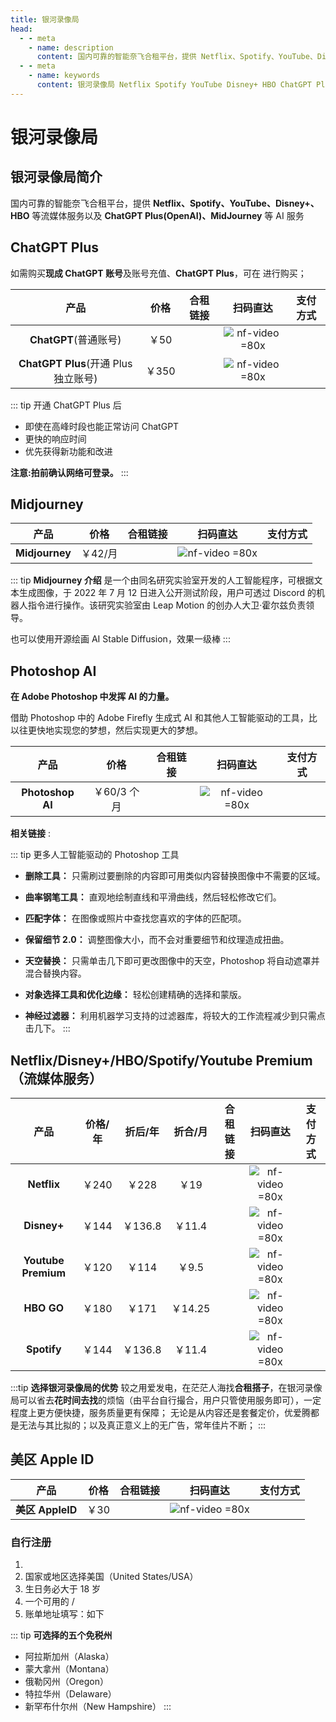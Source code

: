 ```yaml
---
title: 银河录像局
head:
  - - meta
    - name: description
      content: 国内可靠的智能奈飞合租平台，提供 Netflix、Spotify、YouTube、Disney+、HBO 等流媒体服务以及 ChatGPT Plus(OpenAI)、MidJourney 等 AI 服务
  - - meta
    - name: keywords
      content: 银河录像局 Netflix Spotify YouTube Disney+ HBO ChatGPT Plus OpenAI MidJourney AI 合租平台
---
```


# 银河录像局

## 银河录像局简介

国内可靠的智能奈飞合租平台，提供 **Netflix、Spotify、YouTube、Disney+、HBO** 等流媒体服务以及 **ChatGPT Plus(OpenAI)、MidJourney** 等 AI 服务

## ChatGPT Plus <Badge text="优惠码: Theo" />

如需购买**现成 ChatGPT 账号**及账号充值、**ChatGPT Plus**，可在 <Pill name="银河录像局" link="https://itheo.top/yh" image="https://nf.video/favicon.ico" alt="银河录像局图标" rel="sponsored"/> 进行购买；

|                 产品                 | 价格  |                               合租链接                               |                         扫码直达                         |                                                                                                    支付方式                                                                                                     |
| :----------------------------------: | :---: | :------------------------------------------------------------------: | :------------------------------------------------------: | :-------------------------------------------------------------------------------------------------------------------------------------------------------------------------------------------------------------: |
|        **ChatGPT**(普通账号)         | ￥50  | <Pill name="立即购买" link="https://itheo.top/yh" rel="sponsored" /> | ![nf-video =80x](https://i.theojs.cn/docs/nf-video.webp) | <iconify-icon icon="simple-icons:alipay" width="24" height="24"  style="color: #1677FF"></iconify-icon> <iconify-icon icon="simple-icons:paypal" width="24" height="24"  style="color: #003087"></iconify-icon> |
| **ChatGPT Plus**(开通 Plus 独立账号) | ￥350 | <Pill name="立即购买" link="https://itheo.top/yh" rel="sponsored" /> | ![nf-video =80x](https://i.theojs.cn/docs/nf-video.webp) | <iconify-icon icon="simple-icons:alipay" width="24" height="24"  style="color: #1677FF"></iconify-icon> <iconify-icon icon="simple-icons:paypal" width="24" height="24"  style="color: #003087"></iconify-icon> |

::: tip 开通 ChatGPT Plus 后

- 即使在高峰时段也能正常访问 ChatGPT
- 更快的响应时间
- 优先获得新功能和改进

**注意:拍前确认网络可登录。**
:::

## Midjourney <Badge text="优惠码: Theo" />

|      产品      |  价格   |                               合租链接                               |                         扫码直达                         |                                                                                                    支付方式                                                                                                     |
| :------------: | :-----: | :------------------------------------------------------------------: | :------------------------------------------------------: | :-------------------------------------------------------------------------------------------------------------------------------------------------------------------------------------------------------------: |
| **Midjourney** | ￥42/月 | <Pill name="立即购买" link="https://itheo.top/yh" rel="sponsored" /> | ![nf-video =80x](https://i.theojs.cn/docs/nf-video.webp) | <iconify-icon icon="simple-icons:alipay" width="24" height="24"  style="color: #1677FF"></iconify-icon> <iconify-icon icon="simple-icons:paypal" width="24" height="24"  style="color: #003087"></iconify-icon> |

::: tip **Midjourney 介绍**
是一个由同名研究实验室开发的人工智能程序，可根据文本生成图像，于 2022 年 7 月 12 日进入公开测试阶段，用户可透过 Discord 的机器人指令进行操作。该研究实验室由 Leap Motion 的创办人大卫·霍尔兹负责领导。

也可以使用开源绘画 AI Stable Diffusion，效果一级棒
:::

## Photoshop AI <Badge text="优惠码: Theo" />

**在 Adob​​e Photoshop 中发挥 AI 的力量。**

借助 Photoshop 中的 Adob​​e Firefly 生成式 AI 和其他人工智能驱动的工具，比以往更快地实现您的梦想，然后实现更大的梦想。

|       产品       |    价格     |                               合租链接                               |                         扫码直达                         |                                                                                                    支付方式                                                                                                     |
| :--------------: | :---------: | :------------------------------------------------------------------: | :------------------------------------------------------: | :-------------------------------------------------------------------------------------------------------------------------------------------------------------------------------------------------------------: |
| **Photoshop AI** | ￥60/3 个月 | <Pill name="立即购买" link="https://itheo.top/yh" rel="sponsored" /> | ![nf-video =80x](https://i.theojs.cn/docs/nf-video.webp) | <iconify-icon icon="simple-icons:alipay" width="24" height="24"  style="color: #1677FF"></iconify-icon> <iconify-icon icon="simple-icons:paypal" width="24" height="24"  style="color: #003087"></iconify-icon> |

**相关链接** :<Pill name="官方介绍" link="https://www.adobe.com/products/photoshop/ai.html" icon="logos:adobe-photoshop" alt="photoshop图标" /><Pill name="免费试用" link="https://www.adobe.com/products/photoshop/ai.html#mini-plans-web-cta-photoshop-card" icon="logos:adobe-photoshop" alt="photoshop图标" />

::: tip 更多人工智能驱动的 Photoshop 工具

- **删除工具：** 只需刷过要删除的内容即可用类似内容替换图像中不需要的区域。
- **曲率钢笔工具：** 直观地绘制直线和平滑曲线，然后轻松修改它们。
- **匹配字体：** 在图像或照片中查找您喜欢的字体的匹配项。

- **保留细节 2.0：** 调整图像大小，而不会对重要细节和纹理造成扭曲。

- **天空替换：** 只需单击几下即可更改图像中的天空，Photoshop 将自动遮罩并混合替换内容。

- **对象选择工具和优化边缘：** 轻松创建精确的选择和蒙版。

- **神经过滤器：** 利用机器学习支持的过滤器库，将较大的工作流程减少到只需点击几下。
  :::

## Netflix/Disney+/HBO/Spotify/Youtube Premium（流媒体服务） <Badge text="优惠码: Theo" />

|        产品         | 价格/年 | 折后/年 | 折合/月 |                               合租链接                               |                         扫码直达                         |                                                                                                    支付方式                                                                                                     |
| :-----------------: | :-----: | :-----: | :-----: | :------------------------------------------------------------------: | :------------------------------------------------------: | :-------------------------------------------------------------------------------------------------------------------------------------------------------------------------------------------------------------: |
|     **Netflix**     |  ￥240  |  ￥228  |  ￥19   | <Pill name="立即购买" link="https://itheo.top/yh" rel="sponsored" /> | ![nf-video =80x](https://i.theojs.cn/docs/nf-video.webp) | <iconify-icon icon="simple-icons:alipay" width="24" height="24"  style="color: #1677FF"></iconify-icon> <iconify-icon icon="simple-icons:paypal" width="24" height="24"  style="color: #003087"></iconify-icon> |
|     **Disney+**     |  ￥144  | ￥136.8 | ￥11.4  | <Pill name="立即购买" link="https://itheo.top/yh" rel="sponsored" /> | ![nf-video =80x](https://i.theojs.cn/docs/nf-video.webp) | <iconify-icon icon="simple-icons:alipay" width="24" height="24"  style="color: #1677FF"></iconify-icon> <iconify-icon icon="simple-icons:paypal" width="24" height="24"  style="color: #003087"></iconify-icon> |
| **Youtube Premium** |  ￥120  |  ￥114  |  ￥9.5  | <Pill name="立即购买" link="https://itheo.top/yh" rel="sponsored" /> | ![nf-video =80x](https://i.theojs.cn/docs/nf-video.webp) | <iconify-icon icon="simple-icons:alipay" width="24" height="24"  style="color: #1677FF"></iconify-icon> <iconify-icon icon="simple-icons:paypal" width="24" height="24"  style="color: #003087"></iconify-icon> |
|     **HBO GO**      |  ￥180  |  ￥171  | ￥14.25 | <Pill name="立即购买" link="https://itheo.top/yh" rel="sponsored" /> | ![nf-video =80x](https://i.theojs.cn/docs/nf-video.webp) | <iconify-icon icon="simple-icons:alipay" width="24" height="24"  style="color: #1677FF"></iconify-icon> <iconify-icon icon="simple-icons:paypal" width="24" height="24"  style="color: #003087"></iconify-icon> |
|     **Spotify**     |  ￥144  | ￥136.8 | ￥11.4  | <Pill name="立即购买" link="https://itheo.top/yh" rel="sponsored" /> | ![nf-video =80x](https://i.theojs.cn/docs/nf-video.webp) | <iconify-icon icon="simple-icons:alipay" width="24" height="24"  style="color: #1677FF"></iconify-icon> <iconify-icon icon="simple-icons:paypal" width="24" height="24"  style="color: #003087"></iconify-icon> |

:::tip **选择银河录像局的优势**
较之用爱发电，在茫茫人海找**合租搭子**，在银河录像局可以省去**花时间去找**的烦恼（由平台自行撮合，用户只管使用服务即可），一定程度上更方便快捷，服务质量更有保障；
无论是从内容还是套餐定价，优爱腾都是无法与其比拟的；以及真正意义上的无广告，常年佳片不断；
:::

## 美区 Apple ID <Badge text="优惠码: Theo" />

|       产品       | 价格 |                               合租链接                               |                         扫码直达                         |                                                                                                    支付方式                                                                                                     |
| :--------------: | :--: | :------------------------------------------------------------------: | :------------------------------------------------------: | :-------------------------------------------------------------------------------------------------------------------------------------------------------------------------------------------------------------: |
| **美区 AppleID** | ￥30 | <Pill name="立即购买" link="https://itheo.top/yh" rel="sponsored" /> | ![nf-video =80x](https://i.theojs.cn/docs/nf-video.webp) | <iconify-icon icon="simple-icons:alipay" width="24" height="24"  style="color: #1677FF"></iconify-icon> <iconify-icon icon="simple-icons:paypal" width="24" height="24"  style="color: #003087"></iconify-icon> |

### 自行注册

1. <Pill name="Apple ID" link="https://appleid.apple.com/account" icon="simple-icons:apple" alt="apple logo" />
2. 国家或地区选择美国（United States/USA）
3. 生日务必大于 18 岁
4. 一个可用的 <Pill name="163 邮箱" link="https://mail.163.com/" icon="arcticons:netease-mail" color="#f41d1d" alt="邮箱图标" />/<Pill name="Outlook 邮箱" link="https://outlook.live.com/" icon="vscode-icons:file-type-outlook" alt="outlook图标" />
5. 账单地址填写：如下

::: tip **可选择的五个免税州**

- 阿拉斯加州（Alaska）
- 蒙大拿州（Montana）
- 俄勒冈州（Oregon）
- 特拉华州（Delaware）
- 新罕布什尔州（New Hampshire）
  :::

